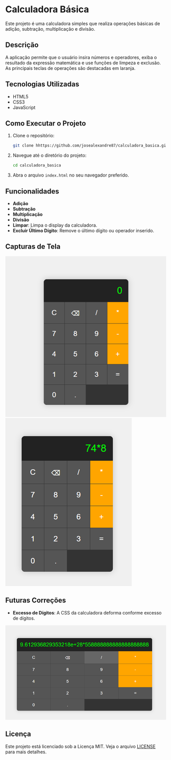 # Calculadora Básica

Este projeto é uma calculadora simples que realiza operações básicas de adição, subtração, multiplicação e divisão.

## Descrição

A aplicação permite que o usuário insira números e operadores, exiba o resultado da expressão matemática e use funções de limpeza e exclusão. As principais teclas de operações são destacadas em laranja.

## Tecnologias Utilizadas

- HTML5
- CSS3
- JavaScript

## Como Executar o Projeto

1. Clone o repositório:
    ```sh
    git clone hhttps://github.com/josealexandre87/calculadora_basica.git
    ```
2. Navegue até o diretório do projeto:
    ```sh
    cd calculadora_basica
    ```
3. Abra o arquivo `index.html` no seu navegador preferido.

## Funcionalidades

- **Adição**
- **Subtração**
- **Multiplicação**
- **Divisão**
- **Limpar**: Limpa o display da calculadora.
- **Excluir Último Dígito**: Remove o último dígito ou operador inserido.

## Capturas de Tela

![Tela inicial](calculadora-inicial.png)
![Calculadora em uso](calculadora-em-uso.png)

## Futuras Correções

- **Excesso de Dígitos**: A CSS da calculadora deforma conforme excesso de dígitos.

![Erro](calculadora-erro.png)

## Licença

Este projeto está licenciado sob a Licença MIT. Veja o arquivo [LICENSE](LICENSE) para mais detalhes.
